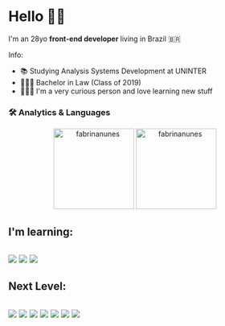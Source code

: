 
# Hello 👋🏽
I'm an 28yo <strong>front-end developer</strong> living in Brazil 🇧🇷

Info:
- 📚 Studying Analysis Systems Development at UNINTER
- 👩🏽‍🎓 Bachelor in Law (Class of 2019)
- 👩🏽‍💻 I'm a very curious person and love learning new stuff

### 🛠 Analytics & Languages
<div align="center">
  <img height=160px src="https://github-readme-stats.vercel.app/api?username=fabrinanunes&show_icons=true&theme=dracula&include_all_commits=true&count_private=true"" alt="fabrinanunes" />
  <img height=160px src="https://github-readme-stats.vercel.app/api/top-langs?username=fabrinanunes&layout=compact&langs_count=16&theme=dracula"" alt="fabrinanunes" />
</div>
  
  <h2 align="left">I'm learning:<h2>
<p>
<img src="https://img.shields.io/badge/HTML5-E34F26?style=for-the-badge&logo=html5&logoColor=white"/>
<img src="https://img.shields.io/badge/CSS3-1572B6?style=for-the-badge&logo=css3&logoColor=white"/>
<img src="https://img.shields.io/badge/JavaScript-F7DF1E?style=for-the-badge&logo=javascript&logoColor=black"/>
</p>
   <h2 align="left">Next Level:<h2>
<p>
<img src="https://img.shields.io/badge/React-20232A?style=for-the-badge&logo=react&logoColor=61DAFB"/>
<img src="https://img.shields.io/badge/Node.js-43853D?style=for-the-badge&logo=node.js&logoColor=white"/>
<img src="https://img.shields.io/badge/Sass-CC6699?style=for-the-badge&logo=sass&logoColor=white"/>
<img src="https://img.shields.io/badge/TypeScript-007ACC?style=for-the-badge&logo=typescript&logoColor=white"/>
<img src="https://img.shields.io/badge/Bootstrap-563D7C?style=for-the-badge&logo=bootstrap&logoColor=white"/>
<img src="https://img.shields.io/badge/PHP-777BB4?style=for-the-badge&logo=php&logoColor=white"/>
<img src="https://img.shields.io/badge/Redux-593D88?style=for-the-badge&logo=redux&logoColor=white"/>
</p>

<!---
fabrinanunes/fabrinanunes is a ✨ special ✨ repository because its `README.md` (this file) appears on your GitHub profile.
You can click the Preview link to take a look at your changes.
--->
